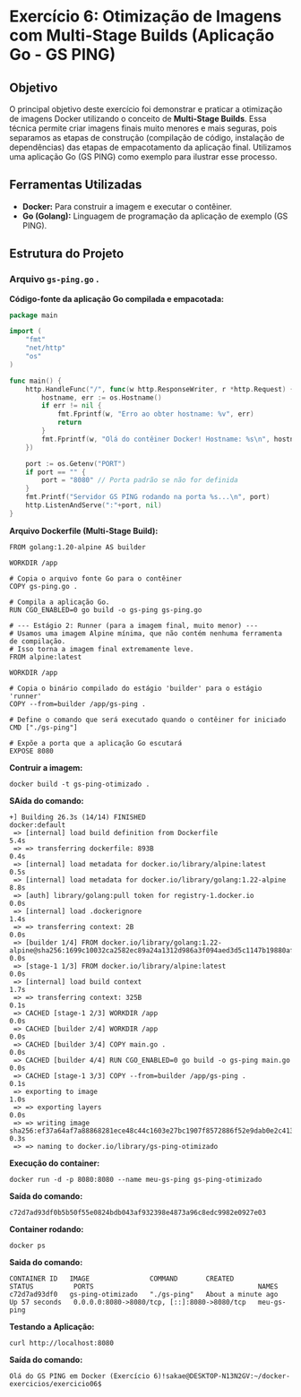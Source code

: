 # Exercício 6: Otimização de Imagens com Multi-Stage Builds (Aplicação Go - GS PING)

## Objetivo

O principal objetivo deste exercício foi demonstrar e praticar a otimização de imagens Docker utilizando o conceito de **Multi-Stage Builds**. Essa técnica permite criar imagens finais muito menores e mais seguras, pois separamos as etapas de construção (compilação de código, instalação de dependências) das etapas de empacotamento da aplicação final. Utilizamos uma aplicação Go (GS PING) como exemplo para ilustrar esse processo.

## Ferramentas Utilizadas

* **Docker:** Para construir a imagem e executar o contêiner.
* **Go (Golang):** Linguagem de programação da aplicação de exemplo (GS PING).

## Estrutura do Projeto

### Arquivo `gs-ping.go` .

**Código-fonte da aplicação Go compilada e empacotada:**

```go
package main

import (
	"fmt"
	"net/http"
	"os"
)

func main() {
	http.HandleFunc("/", func(w http.ResponseWriter, r *http.Request) {
		hostname, err := os.Hostname()
		if err != nil {
			fmt.Fprintf(w, "Erro ao obter hostname: %v", err)
			return
		}
		fmt.Fprintf(w, "Olá do contêiner Docker! Hostname: %s\n", hostname)
	})

	port := os.Getenv("PORT")
	if port == "" {
		port = "8080" // Porta padrão se não for definida
	}
	fmt.Printf("Servidor GS PING rodando na porta %s...\n", port)
	http.ListenAndServe(":"+port, nil)
}
```
**Arquivo Dockerfile (Multi-Stage Build):**
``` 
FROM golang:1.20-alpine AS builder

WORKDIR /app

# Copia o arquivo fonte Go para o contêiner
COPY gs-ping.go .

# Compila a aplicação Go.
RUN CGO_ENABLED=0 go build -o gs-ping gs-ping.go

# --- Estágio 2: Runner (para a imagem final, muito menor) ---
# Usamos uma imagem Alpine mínima, que não contém nenhuma ferramenta de compilação.
# Isso torna a imagem final extremamente leve.
FROM alpine:latest

WORKDIR /app

# Copia o binário compilado do estágio 'builder' para o estágio 'runner'
COPY --from=builder /app/gs-ping .

# Define o comando que será executado quando o contêiner for iniciado
CMD ["./gs-ping"]

# Expõe a porta que a aplicação Go escutará
EXPOSE 8080
```
**Contruir a imagem:**
```
docker build -t gs-ping-otimizado .
```
**SAída do comando:**
```
+] Building 26.3s (14/14) FINISHED                                                                                                           docker:default
 => [internal] load build definition from Dockerfile                                                                                                    5.4s
 => => transferring dockerfile: 893B                                                                                                                    0.4s
 => [internal] load metadata for docker.io/library/alpine:latest                                                                                        0.5s
 => [internal] load metadata for docker.io/library/golang:1.22-alpine                                                                                   8.8s
 => [auth] library/golang:pull token for registry-1.docker.io                                                                                           0.0s
 => [internal] load .dockerignore                                                                                                                       1.4s
 => => transferring context: 2B                                                                                                                         0.0s
 => [builder 1/4] FROM docker.io/library/golang:1.22-alpine@sha256:1699c10032ca2582ec89a24a1312d986a3f094aed3d5c1147b19880afe40e052                     0.0s
 => [stage-1 1/3] FROM docker.io/library/alpine:latest                                                                                                  0.0s
 => [internal] load build context                                                                                                                       1.7s
 => => transferring context: 325B                                                                                                                       0.1s
 => CACHED [stage-1 2/3] WORKDIR /app                                                                                                                   0.0s
 => CACHED [builder 2/4] WORKDIR /app                                                                                                                   0.0s
 => CACHED [builder 3/4] COPY main.go .                                                                                                                 0.0s
 => CACHED [builder 4/4] RUN CGO_ENABLED=0 go build -o gs-ping main.go                                                                                  0.0s
 => CACHED [stage-1 3/3] COPY --from=builder /app/gs-ping .                                                                                             0.1s
 => exporting to image                                                                                                                                  1.0s
 => => exporting layers                                                                                                                                 0.0s
 => => writing image sha256:ef37a64af7a88868281ece48c44c1603e27bc1907f8572886f52e9dab0e2c413                                                            0.3s
 => => naming to docker.io/library/gs-ping-otimizado
 ```
 **Execução do container:**
 ```
 docker run -d -p 8080:8080 --name meu-gs-ping gs-ping-otimizado
 ```
 **Saída do comando:**
 ```
 c72d7ad93df0b5b50f55e0824bdb043af932398e4873a96c8edc9982e0927e03
 ```
 **Container rodando:**
 ```
 docker ps
 ```
 **Saida do comando:**
 ```
 CONTAINER ID   IMAGE               COMMAND       CREATED              STATUS          PORTS                                         NAMES
c72d7ad93df0   gs-ping-otimizado   "./gs-ping"   About a minute ago   Up 57 seconds   0.0.0.0:8080->8080/tcp, [::]:8080->8080/tcp   meu-gs-ping
```
**Testando a Aplicação:**
```
curl http://localhost:8080
```
**Saída do comando:**
```
Olá do GS PING em Docker (Exercício 6)!sakae@DESKTOP-N13N2GV:~/docker-exercicios/exercicio06$
```